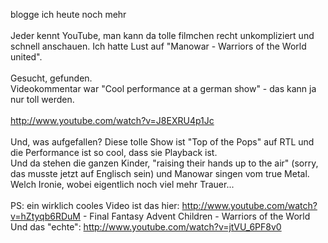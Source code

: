 <html><body><p>blogge ich heute noch mehr<br>
<br>
Jeder kennt YouTube, man kann da tolle filmchen recht unkompliziert und schnell anschauen. Ich hatte Lust auf "Manowar - Warriors of the World united".<br>
<br>
Gesucht, gefunden.<br>
Videokommentar war "Cool performance at a german show" - das kann ja nur toll werden.<br>
<br>
<a href="http://www.youtube.com/watch?v=J8EXRU4p1Jc">http://www.youtube.com/watch?v=J8EXRU4p1Jc</a><br>
<br>
Und, was aufgefallen? Diese tolle Show ist "Top of the Pops" auf RTL und die Performance ist so cool, dass sie Playback ist.<br>
Und da stehen die ganzen Kinder, "raising their hands up to the air" (sorry, das musste jetzt auf Englisch sein) und Manowar singen vom true Metal. Welch Ironie, wobei eigentlich noch viel mehr Trauer...<br>
<br>
PS: ein wirklich cooles Video ist das hier: <a href="http://www.youtube.com/watch?v=hZtyqb6RDuM">http://www.youtube.com/watch?v=hZtyqb6RDuM</a> - Final Fantasy Advent Children - Warriors of the World<br>
Und das "echte": <a href="http://www.youtube.com/watch?v=jtVU_6PF8v0">http://www.youtube.com/watch?v=jtVU_6PF8v0</a></p></body></html>